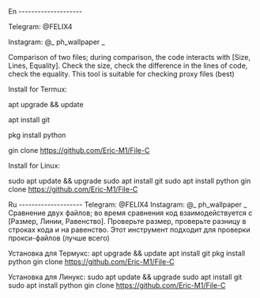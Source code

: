 En --------------------

Telegram: @FELIX4

Instagram: @_ ph_wallpaper _ 

Comparison of two files; during comparison, the code interacts with [Size, Lines, Equality].
Check the size, check the difference in the lines of code, check the equality.
This tool is suitable for checking proxy files (best)


Install for Termux:

apt upgrade && update

apt install git

pkg install python 

gin clone https://github.com/Eric-M1/File-C


Install for Linux:

sudo apt update && upgrade
sudo apt install git
sudo apt install python
gin clone https://github.com/Eric-M1/File-C

Ru --------------------
Telegram: @FELIX4
Instagram: @_ ph_wallpaper _ 
Сравнение двух файлов; во время сравнения код взаимодействуется с [Размер, Линии, Равенство].
Проверьте размер, проверьте разницу в строках кода и на равенство.
Этот инструмент подходит для проверки прокси-файлов (лучше всего)

Установка для Термукс:
apt upgrade && update
apt install git
pkg install python 
gin clone https://github.com/Eric-M1/File-C

Установка для Линукс:
sudo apt update && upgrade
sudo apt install git
sudo apt install python
gin clone https://github.com/Eric-M1/File-C
